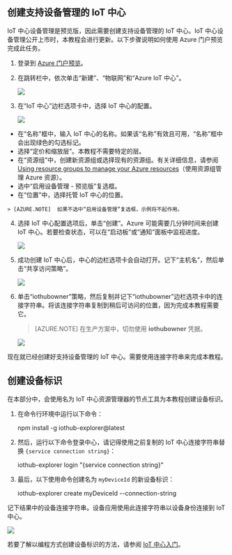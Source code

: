 ## 创建支持设备管理的 IoT 中心

IoT 中心设备管理是预览版，因此需要创建支持设备管理的 IoT 中心。IoT 中心设备管理公开上市时，本教程会进行更新。以下步骤说明如何使用 Azure 门户预览完成此任务。

1.  登录到 [Azure 门户预览]。
2.  在跳转栏中，依次单击“新建”、“物联网”和“Azure IoT 中心”。

	![][img-new-hub]

3.  在“IoT 中心”边栏选项卡中，选择 IoT 中心的配置。

	![][img-configure-hub]

  -   在“名称”框中，输入 IoT 中心的名称。如果该“名称”有效且可用，“名称”框中会出现绿色的勾选标记。
  -   选择“定价和缩放层”。本教程不需要特定的层。
  -   在“资源组”中，创建新资源组或选择现有的资源组。有关详细信息，请参阅 [Using resource groups to manage your Azure resources]（使用资源组管理 Azure 资源）。
  -   选中“启用设备管理 - 预览版”复选框。
  -   在“位置”中，选择托管 IoT 中心的位置。

    > [AZURE.NOTE]  如果不选中“启用设备管理”复选框，示例将不起作用。

4.  选择 IoT 中心配置选项后，单击“创建”。Azure 可能需要几分钟时间来创建 IoT 中心。若要检查状态，可以在“启动板”或“通知”面板中监视进度。

	![][img-monitor]  


5.  成功创建 IoT 中心后，中心的边栏选项卡会自动打开。记下“主机名”，然后单击“共享访问策略”。

	![][img-keys]  


6.  单击“iothubowner”策略，然后复制并记下“iothubowner”边栏选项卡中的连接字符串。将该连接字符串复制到稍后可访问的位置，因为完成本教程需要它。

 	> [AZURE.NOTE] 在生产方案中，切勿使用 **iothubowner** 凭据。

	![][img-connection]

现在就已经创建好支持设备管理的 IoT 中心。需要使用连接字符串来完成本教程。

## 创建设备标识

在本部分中，会使用名为 IoT 中心资源管理器的节点工具为本教程创建设备标识。

1. 在命令行环境中运行以下命令：

    npm install -g iothub-explorer@latest

2. 然后，运行以下命令登录中心，请记得使用之前复制的 IoT 中心连接字符串替换 `{service connection string}`：

    iothub-explorer login "{service connection string}"

3. 最后，以下使用命令创建名为 `myDeviceId` 的新设备标识：

    iothub-explorer create myDeviceId --connection-string

记下结果中的设备连接字符串。设备应用使用此连接字符串以设备身份连接到 IoT 中心。

![][img-identity]  


若要了解以编程方式创建设备标识的方法，请参阅 [IoT 中心入门][lnk-getstarted]。

<!-- images and links -->

[img-new-hub]: ./media/iot-hub-get-started-create-hub-pp/image1.png
[img-configure-hub]: ./media/iot-hub-get-started-create-hub-pp/image2.png
[img-monitor]: ./media/iot-hub-get-started-create-hub-pp/image3.png
[img-keys]: ./media/iot-hub-get-started-create-hub-pp/image4.png
[img-connection]: ./media/iot-hub-get-started-create-hub-pp/image5.png
[img-identity]: ./media/iot-hub-get-started-create-hub-pp/devidentity.png

[Azure 门户预览]: https://portal.azure.cn/
[iot-hub-explorer]: https://github.com/Azure/azure-iot-sdks/tree/master/tools/iothub-explorer

[lnk-getstarted]: /documentation/articles/iot-hub-csharp-csharp-getstarted/
[Using resource groups to manage your Azure resources]: /documentation/articles/resource-group-portal/

<!---HONumber=Mooncake_1031_2016-->
